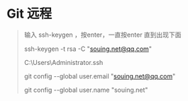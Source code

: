 # Git 远程

> 输入 ssh-keygen ，按enter，一直按enter 直到出现下面
>
> ssh-keygen -t rsa -C "souing.net@qq.com"
>
> C:\Users\Administrator\.ssh
>
> git config --global user.email "souing.net@qq.com"
>
> git config --global user.name  "souing.net"

